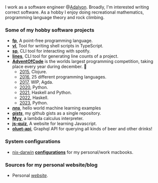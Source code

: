 I work as a software engineer @[Adalyon](https://www.adalyon.com/).
Broadly, I'm interested writing correct software.
As a hobby I enjoy doing recreational mathematics, programming language theory and rock climbing.

### Some of my hobby software projects
- [**fp**](https://github.com/japiirainen/fp), A point-free programming language.
- [**vl**](https://github.com/japiirainen/vl), Tool for writing shell scripts in TypeScript.
- [**sp**](https://github.com/japiirainen/sp), CLI tool for interacting with spotify.
- [**lines**](https://github.com/japiirainen/lines), CLI tool for generating line counts of a project.
- [**AdventOfCode**](https://adventofcode.com/) is the worlds largest programming competition, taking place every year during december. 🎄
  - [2015](https://github.com/japiirainen/aoc-2015), Clojure.
  - [2016](https://github.com/japiirainen/aoc-2016), 25 different programming languages.
  - [2017](https://github.com/japiirainen/aoc-2017), WIP, Agda.
  - [2020](https://github.com/japiirainen/aoc-2020), Python.
  - [2021](https://github.com/japiirainen/aoc-2021), Haskell and Python.
  - [2022](https://github.com/japiirainen/aoc-2022), Haskell.
  - [2023](https://github.com/japiirainen/aoc-2023), Python.
- [***nns***](https://github.com/japiirainen/nns), hello world machine learning examples
- [***gists***](https://github.com/japiirainen/gists), my github gists as a single repository.
- [**Myy**](https://github.com/japiirainen/myy), a lambda calculus interpreter.
- [**js-quiz**](https://github.com/japiirainen/js-quiz), A website for learning Javascript.
- [**oluet-api**](https://github.com/japiirainen/go-oluet-api), Graphql API for querying all kinds of beer and other drinks!

### System configurations
- [nix-darwin](https://github.com/LnL7/nix-darwin) [**configurations**](https://github.com/japiirainen/darwin) for my personal/work macbooks.

### Sources for my personal website/blog
- Personal [*website*](https://github.com/japiirainen/japiirainen.github.io).
